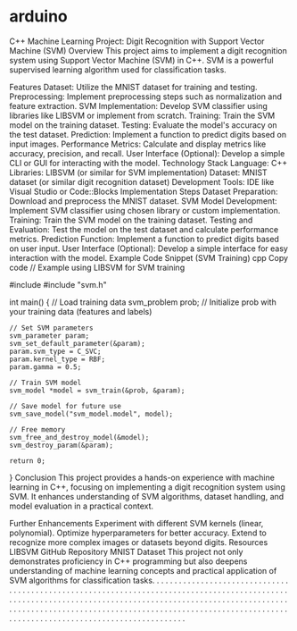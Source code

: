 # arduino
C++ Machine Learning Project: Digit Recognition with Support Vector Machine (SVM)
Overview
This project aims to implement a digit recognition system using Support Vector Machine (SVM) in C++. SVM is a powerful supervised learning algorithm used for classification tasks.

Features
Dataset: Utilize the MNIST dataset for training and testing.
Preprocessing: Implement preprocessing steps such as normalization and feature extraction.
SVM Implementation: Develop SVM classifier using libraries like LIBSVM or implement from scratch.
Training: Train the SVM model on the training dataset.
Testing: Evaluate the model's accuracy on the test dataset.
Prediction: Implement a function to predict digits based on input images.
Performance Metrics: Calculate and display metrics like accuracy, precision, and recall.
User Interface (Optional): Develop a simple CLI or GUI for interacting with the model.
Technology Stack
Language: C++
Libraries: LIBSVM (or similar for SVM implementation)
Dataset: MNIST dataset (or similar digit recognition dataset)
Development Tools: IDE like Visual Studio or Code::Blocks
Implementation Steps
Dataset Preparation: Download and preprocess the MNIST dataset.
SVM Model Development: Implement SVM classifier using chosen library or custom implementation.
Training: Train the SVM model on the training dataset.
Testing and Evaluation: Test the model on the test dataset and calculate performance metrics.
Prediction Function: Implement a function to predict digits based on user input.
User Interface (Optional): Develop a simple interface for easy interaction with the model.
Example Code Snippet (SVM Training)
cpp
Copy code
// Example using LIBSVM for SVM training

#include <iostream>
#include "svm.h"

int main() {
    // Load training data
    svm_problem prob;
    // Initialize prob with your training data (features and labels)

    // Set SVM parameters
    svm_parameter param;
    svm_set_default_parameter(&param);
    param.svm_type = C_SVC;
    param.kernel_type = RBF;
    param.gamma = 0.5;

    // Train SVM model
    svm_model *model = svm_train(&prob, &param);

    // Save model for future use
    svm_save_model("svm_model.model", model);

    // Free memory
    svm_free_and_destroy_model(&model);
    svm_destroy_param(&param);

    return 0;
}
Conclusion
This project provides a hands-on experience with machine learning in C++, focusing on implementing a digit recognition system using SVM. It enhances understanding of SVM algorithms, dataset handling, and model evaluation in a practical context.

Further Enhancements
Experiment with different SVM kernels (linear, polynomial).
Optimize hyperparameters for better accuracy.
Extend to recognize more complex images or datasets beyond digits.
Resources
LIBSVM GitHub Repository
MNIST Dataset
This project not only demonstrates proficiency in C++ programming but also deepens understanding of machine learning concepts and practical application of SVM algorithms for classification tasks.
.
.
.
.
.
.
.
.
.
.
.
.
.
.
.
.
.
.
.
.
.
.
.
.
.
.
.
.
.
.
.
.
.
.
.
.
.
.
.
.
.
.
.
.
.
.
.
.
.
.
.
.
.
.
.
.
.
.
.
.
.
.
.
.
.
.
.
.
.
.
.
.
.
.
.
.
.
.
.
.
.
.
.
.
.
.
.
.
.
.
.
.
.
.
.
.
.
.
.
.
.
.
.
.
.
.
.
.
.
.
.
.
.
.
.
.
.
.
.
.
.
.
.
.
.
.
.
.
.
.
.
.
.
.
.
.
.
.
.
.
.
.
.
.
.
.
.
.
.
.
.
.
.
.
.
.
.
.
.
.
.
.
.
.
.
.
.
.
.
.
.
.
.
.
.
.
.
.
.
.
.
.
.
.
.
.
.
.
.
.
.
.
.
.
.
.
.
.
.
.
.
.
.
.
.
.
.
.
.
.
.
.
.
.
.
.
.
.
.
.
.
.
.
.
.
.
.
.
.
.
.
.
.
.
.
.
.
.
.
.
.
.
.
.
.
.
.
.
.
.
.
.
.
.
.
.
.
.
.
